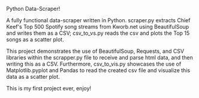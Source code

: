 Python Data-Scraper! 

A fully functional data-scraper written in Python. scraper.py extracts Chief Keef's Top 500 Spotify song streams from Kworb.net using BeautifulSoup and writes them as a CSV; csv_to_vs.py reads the csv and plots the Top 15 songs as a scatter plot.

This project demonstrates the use of BeautifulSoup, Requests, and CSV libraries within the scrapper.py file to receive and parse html data, and then writing this as a CSV. Furthermore, csv_to_vis.py showcases the use of Matplotlib.pyplot and Pandas to read the created csv file and visualize this data as a scatter plot. 

This is my first project ever, enjoy!
